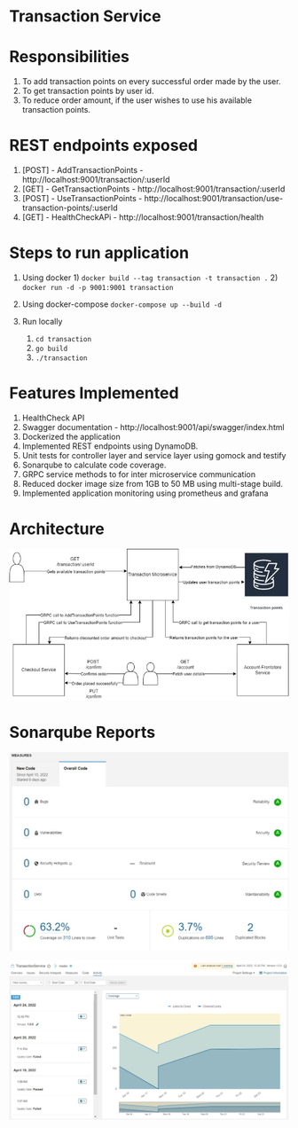 # Transaction Service

# Responsibilities
1) To add transaction points on every successful order made by the user.
2) To get transaction points by user id.
3) To reduce order amount, if the user wishes to use his available transaction points.

# REST endpoints exposed
1) [POST] - AddTransactionPoints - http://localhost:9001/transaction/:userId
2) [GET] -  GetTransactionPoints - http://localhost:9001/transaction/:userId
3) [POST] - UseTransactionPoints - http://localhost:9001/transaction/use-transaction-points/:userId
4) [GET] -  HealthCheckAPi       - http://localhost:9001/transaction/health

# Steps to run application
1) Using docker
    1)
    `docker build --tag transaction -t transaction .`
    2) `docker run -d -p 9001:9001 transaction `

2) Using docker-compose
    `docker-compose up --build -d`

3) Run locally
    1) `cd transaction`
    2) `go build`
    3) `./transaction`

# Features Implemented
1) HealthCheck API
2) Swagger documentation - http://localhost:9001/api/swagger/index.html
3) Dockerized the application
4) Implemented REST endpoints using DynamoDB.
5) Unit tests for controller layer and service layer using gomock and testify
6) Sonarqube to calculate code coverage.
7) GRPC service methods to for inter microservice communication
8) Reduced docker image size from 1GB to 50 MB using multi-stage build.
9) Implemented application monitoring using prometheus and grafana 

# Architecture

![TransactionMicroservice](./images/TransactionService.jpg)

# Sonarqube Reports

![Code Coverage](./images/TransactionServiceCodeCoverage.jpg)

![Code Coverage Graph](./images/TransactionServiceCodeCoverageGraph.jpg)